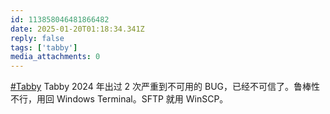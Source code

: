 ```yaml
---
id: 113858046481866482
date: 2025-01-20T01:18:34.341Z
reply: false
tags: ['tabby']
media_attachments: 0
---
```


[#Tabby](https://e5n.cc/tags/Tabby) Tabby 2024 年出过 2 次严重到不可用的 BUG，已经不可信了。鲁棒性不行，用回 Windows Terminal。SFTP 就用 WinSCP。

